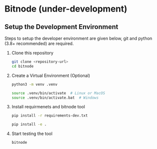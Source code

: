 # Bitnode (under-development)

## Setup the Development Environment

Steps to setup the developer environment are given below,
git and python (3.8+ recommended) are required.

1. Clone this repository
   ```bash
   git clone <repository-url>
   cd bitnode
   ```

2. Create a Virtual Environment (Optional)
   ```bash
   python3 -m venv .venv

   source .venv/bin/activate  # Linux or MacOS
   source .venv/bin/activate.bat  # Windows
   ```

3. Install requirmenets and bitnode tool
   ```bash
   pip install -r requirements-dev.txt

   pip install -e .
   ```

4. Start testing the tool
   ```bash
   bitnode
   ```
